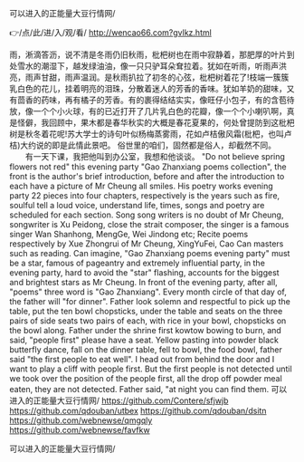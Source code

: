 
可以进入的正能量大豆行情网/




👉/点/此/进/入/观/看/ http://wencao66.com?gvlkz.html




雨，淅滴答沥，说不清是冬雨仍旧秋雨，枇杷树也在雨中寂静着，那肥厚的叶片到处雪水的潮湿下，越发绿油油，像一只只驴耳朵耷拉着。犹如在听雨，听雨声洪亮，雨声甘甜，雨声温润。是秋雨扒拉了初冬的心弦，枇杷树着花了!枝端一簇簇乳白色的花儿，挂着明亮的泪珠，分散着迷人的芳香的香味。犹如羊奶的甜味，又有茴香的药味，再有橘子的芳香。有的裹得结结实实，像旺仔小包子，有的含苞待放，像一个个小火球，有的已近打开了几片乳白色的花瓣，像一个个小喇叭啊，真是怪僻，我回顾中，果木都是春华秋实的大概是春花夏果的，何处曾提防到这枇杷树是秋冬着花呢!苏大学士的诗句叶似杨梅蒸雾雨，花如卢桔傲风霜(枇杷，也叫卢桔)大约说的即是此情此景吧。
俗世里的咱们，固然都是俗人，却截然不同。
　　有一天下课，我把他叫到办公室，我想和他谈谈。
"Do not believe spring flowers not red" this evening party "Gao Zhanxiang poems collection", the front is the author's brief introduction, before and after the introduction to each have a picture of Mr Cheung all smiles.
His poetry works evening party 22 pieces into four chapters, respectively is the years such as fire, soulful tell a loud voice, understand life, times, songs and poetry are scheduled for each section.
Song song writers is no doubt of Mr Cheung, songwriter is Xu Peidong, close the strait composer, the singer is a famous singer Wan Shanhong, MengGe, Wei Jindong etc;
Recite poems respectively by Xue Zhongrui of Mr Cheung, XingYuFei, Cao Can masters such as reading.
Can imagine, "Gao Zhanxiang poems evening party" must be a star, famous of pageantry and extremely influential party, in the evening party, hard to avoid the "star" flashing, accounts for the biggest and brightest stars as Mr Cheung.
In front of the evening party, after all, "poems" three word is "Gao Zhanxiang".
Every month circle of that day of, the father will "for dinner".
Father look solemn and respectful to pick up the table, put the ten bowl chopsticks, under the table and seats on the three pairs of side seats two pairs of each, with rice in your bowl, chopsticks on the bowl along.
Father under the shrine first kowtow bowing to burn, and said, "people first" please have a seat.
Yellow pasting into powder black butterfly dance, fall on the dinner table, fell to bowl, the food bowl, father said "the first people to eat well".
I head out from behind the door and I want to play a cliff with people first.
But the first people is not detected until we took over the position of the people first, all the drop off powder meal eaten, they are not detected.
Father said, "at night you can find them.
可以进入的正能量大豆行情网/ https://github.com/Contere/sfjwjb
https://github.com/qdouban/utbex
https://github.com/qdouban/dsitn
https://github.com/webnewse/qmgqly
https://github.com/webnewse/favfkw





可以进入的正能量大豆行情网/
